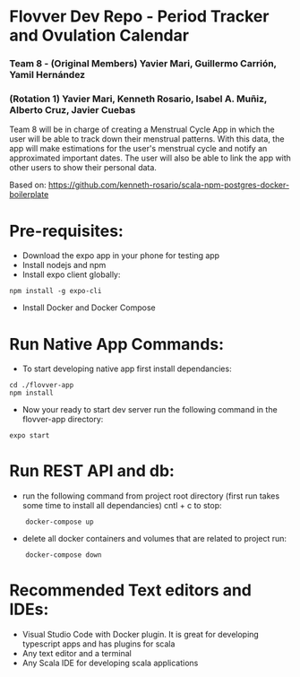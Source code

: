 # Flovver Dev Repo - Period Tracker and Ovulation Calendar
### Team 8 - (Original Members) Yavier Mari, Guillermo Carrión, Yamil Hernández 
### (Rotation 1) Yavier Mari, Kenneth Rosario, Isabel A. Muñiz, Alberto Cruz, Javier Cuebas

Team 8 will be in charge of creating a Menstrual Cycle App in which the user will 
be able to track down their menstrual patterns. With this data, the app will
make estimations for the user's menstrual cycle and notify an approximated important 
dates. The user will also be able to link the app with other users to show
their personal data.

Based on: https://github.com/kenneth-rosario/scala-npm-postgres-docker-boilerplate

# Pre-requisites:
* Download the expo app in your phone for testing app  
* Install nodejs and npm
* Install expo client globally:
```
npm install -g expo-cli
```
* Install Docker and Docker Compose

# Run Native App Commands:
* To start developing native app first install dependancies:
```
cd ./flovver-app
npm install
```
* Now your ready to start dev server run the following command in the flovver-app directory:
```
expo start
```

# Run REST API and db:
* run the following command from project root directory (first run takes some time to install all dependancies) cntl + c to stop:
```
    docker-compose up
```
* delete all docker containers and volumes that are related to project run:
```
    docker-compose down
```

# Recommended Text editors and IDEs:
* Visual Studio Code with Docker plugin. It is great for developing typescript apps and has plugins for scala
* Any text editor and a terminal
* Any Scala IDE for developing scala applications





